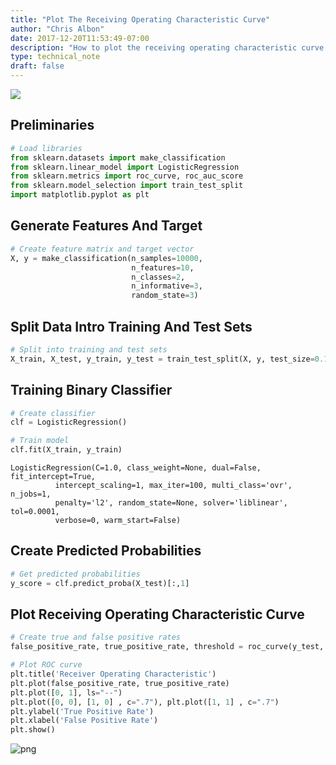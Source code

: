 ```yaml
---
title: "Plot The Receiving Operating Characteristic Curve"
author: "Chris Albon"
date: 2017-12-20T11:53:49-07:00
description: "How to plot the receiving operating characteristic curve in scikit-learn for machine learning in Python."
type: technical_note
draft: false
---
```

<a alt="ROC Curve" href="https://machinelearningflashcards.com">
    <img src="plot_the_receiving_operating_characteristic_curve/Receiver_Operating_Characteristic_print.png" class="flashcard center-block">
</a>

## Preliminaries


```python
# Load libraries
from sklearn.datasets import make_classification
from sklearn.linear_model import LogisticRegression
from sklearn.metrics import roc_curve, roc_auc_score
from sklearn.model_selection import train_test_split
import matplotlib.pyplot as plt
```

## Generate Features And Target


```python
# Create feature matrix and target vector
X, y = make_classification(n_samples=10000, 
                           n_features=10, 
                           n_classes=2, 
                           n_informative=3,
                           random_state=3)
```

## Split Data Intro Training And Test Sets


```python
# Split into training and test sets
X_train, X_test, y_train, y_test = train_test_split(X, y, test_size=0.1, random_state=1)
```

## Training Binary Classifier


```python
# Create classifier
clf = LogisticRegression()

# Train model
clf.fit(X_train, y_train)
```




    LogisticRegression(C=1.0, class_weight=None, dual=False, fit_intercept=True,
              intercept_scaling=1, max_iter=100, multi_class='ovr', n_jobs=1,
              penalty='l2', random_state=None, solver='liblinear', tol=0.0001,
              verbose=0, warm_start=False)



## Create Predicted Probabilities


```python
# Get predicted probabilities
y_score = clf.predict_proba(X_test)[:,1]
```

## Plot Receiving Operating Characteristic Curve


```python
# Create true and false positive rates
false_positive_rate, true_positive_rate, threshold = roc_curve(y_test, y_score)

# Plot ROC curve
plt.title('Receiver Operating Characteristic')
plt.plot(false_positive_rate, true_positive_rate)
plt.plot([0, 1], ls="--")
plt.plot([0, 0], [1, 0] , c=".7"), plt.plot([1, 1] , c=".7")
plt.ylabel('True Positive Rate')
plt.xlabel('False Positive Rate')
plt.show()
```


![png](plot_the_receiving_operating_characteristic_curve_13_0.png)

